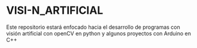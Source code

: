 # VISI-N_ARTIFICIAL
Este repositorio estará enfocado hacia el desarrollo de programas con visión artificial con openCV en python y algunos proyectos con Arduino en C++
